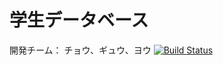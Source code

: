 # 学生データベース

開発チーム：
チョウ、ギュウ、ヨウ
[![Build Status](https://travis-ci.org/a1125ts/students.png?branch=master)](https://travis-ci.org/a1125ts/students)

